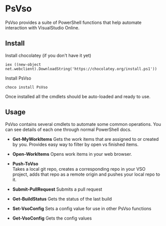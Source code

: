 PsVso
=======
PsVso provides a suite of PowerShell functions that help automate interaction with VisualStudio Online.

Install
----

Install chocolatey (if you don't have it yet)

```
iex ((new-object net.webclient).DownloadString('https://chocolatey.org/install.ps1'))
```

Install PsVso
```
choco install PsVso
```

Once installed all the cmdlets should be auto-loaded and ready to use.

Usage
-----

PsVso contains several cmdlets to automate some common operations. You can see details of each one through normal PowerShell docs. 


- **Get-MyWorkItems** 
      Gets the work items that are assigned to or created by you. Provides easy way to filter by open vs finished items.
      
- **Open-WorkItems**
      Opens work items in your web browser.
      
- **Push-ToVso**      
      Takes a local git repo, creates a corresponding repo in your VSO project, adds that repo as a remote origin and pushes your local repo to it.

- **Submit-PullRequest**
      Submits a pull request

- **Get-BuildStatus**
    Gets the status of the last build

- **Set-VsoConfig**
    Sets a config value for use in other PsVso functions

- **Get-VsoConfig**
    Gets the config values

